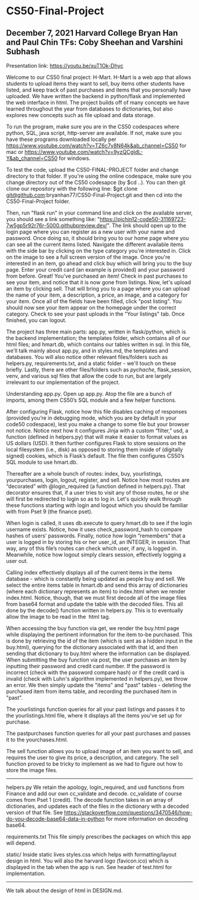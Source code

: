 # CS50-Final-Project 
December 7, 2021
Harvard College
Bryan Han and Paul Chin
TFs: Coby Sheehan and Varshini Subhash
----------------------------------------

Presentation link: https://youtu.be/xuT1Ok-Dhyc

Welcome to our CS50 final project: H-Mart. H-Mart is a web app that allows students to upload items they want to sell, buy items other students have listed, and keep track of past purchases and items that you personally have uploaded. We have written the backend in python/flask and implemented the web interface in html. The project builds off of many concepts we have learned throughout the year from databases to dictionaries, but also explores new concepts such as file upload and data storage. 

To run the program, make sure you are in the CS50 codespaces where python, SQL, java script, http-server are available. If not, make sure you have these programs downloaded locally per https://www.youtube.com/watch?v=TZ6c7y8N64k&ab_channel=CS50 for mac or https://www.youtube.com/watch?v=9yzQCgIdL-Y&ab_channel=CS50 for windows. 

To test the code, upload the CS50-FINAL-PROJECT folder and change directory to that folder. If you're using the online codespace, make sure you change directory out of the CS50 codesapce (by $cd ..). You can then git clone our repository with the following line: $git clone git@github.com:bryanhan77/CS50-Final-Project.git and then cd into the CS50-Final-Project folder.

Then, run "flask run" in your command line and click on the available server, you should see a link something like: "https://pjchin12-code50-31169723-7w5gp5r92r76r-5000.githubpreview.dev/". The link should open up to the login page where you can register as a new user with your name and password. 
Once doing so, it should bring you to our home page where you can see all the current items listed. Navigate the different available items with the side bar by clicking on the type category you're interested in. Click on the image to see a full screen version of the image. Once you're interested in an item, go ahead and click buy which will bring you to the buy page. Enter your credit card (an example is provided) and your password from before. Great! You've purchased an item! Check in past purchases to see your item, and notice that it is now gone from listings. Now, let's upload an item by clicking sell. That will bring you to a page where you can upload the name of your item, a description, a price, an image, and a category for your item. Once all of the fields have been filled, click "post listing". You should now see your item appear on the homepage under the correct category. Check to see your past uploads in the "Your listings" tab. Once finished, you can logout. 

The project has three main parts: app.py, written in flask/python, which is the backend implementation; the templates folder, which contains all of our html files; and hmart.db, which contains our tables written in sql. In this file, we'll talk mainly about app.py, and in styles.md, the templates and databases. You will also notice other relevant files/folders such as helpers.py, requirements.txt, and a static folder - we'll touch on these briefly. Lastly, there are other files/folders such as _pychache_, flask_session, venv, and various sql files that allow the code to run, but are largely irrelevant to our implementation of the project. 

Understanding app.py. 
Open up app.py. Atop the file are a bunch of imports, among them CS50’s SQL module and a few helper functions. 

After configuring Flask, notice how this file disables caching of responses (provided you’re in debugging mode, which you are by default in your code50 codespace), lest you make a change to some file but your browser not notice. Notice next how it configures Jinja with a custom “filter,” usd, a function (defined in helpers.py) that will make it easier to format values as US dollars (USD). It then further configures Flask to store sessions on the local filesystem (i.e., disk) as opposed to storing them inside of (digitally signed) cookies, which is Flask’s default. The file then configures CS50’s SQL module to use hmart.db.

Thereafter are a whole bunch of routes: index, buy, yourlistings, yourpurchases, login, logout, register, and sell. Notice how most routes are “decorated” with @login_required (a function defined in helpers.py). That decorator ensures that, if a user tries to visit any of those routes, he or she will first be redirected to login so as to log in. Let's quickly walk through these functions starting with login and logout which you should be familiar with from Pset 9 (the finance pset). 

When login is called, it uses db.execute to query hmart.db to see if the login username exists. Notice, how it uses check_password_hash to compare hashes of users’ passwords. Finally, notice how login “remembers” that a user is logged in by storing his or her user_id, an INTEGER, in session. That way, any of this file’s routes can check which user, if any, is logged in. Meanwhile, notice how logout simply clears session, effectively logging a user out.

Calling index effectively displays all of the current items in the items database - which is constantly being updated as people buy and sell. We select the entire items table in hmart.db and send this array of dictionaries (where each dictionary represents an item) to index.html when we render index.html. Notice, though, that we must first decode all of the image files from base64 format and update the table with the decoded files. This all done by the decode() function written in helpers.py. This is to eventually allow the image to be read in the <img> html tag. 

When accessing the buy function via get, we render the buy.html page while displaying the pertinent information for the item to-be purchased. This is done by retrieving the id of the item (which is sent as a hidden input in the buy.html), querying for the dictionary associated with that id, and then sending that dictionary to buy.html where the information can be displayed.
When submitting the buy function via post, the user purchases an item by inputting their password and credit card number. If the password is incorrect (check with the password compare hash) or if the credit card is invalid (check with Luhn's algorithm implemented in helpers.py), we throw an error. We then simply update the "items" and "past" tables - deleting the purchased item from items table, and recording the purchased item in "past". 

The yourlistings function queries for all your past listings and passes it to the yourlistings.html file, where it displays all the items you've set up for purchase.

The pastpurchases function queries for all your past purchases and passes it to the yourchases.html. 

The sell function allows you to upload image of an item you want to sell, and requires the user to give its price, a description, and category. The sell function proved to be tricky to implement as we had to figure out how to store the image files. 

------

helpers.py
We retain the apology, login_required, and usd functions from Finance and add our own cc_validate and decode. cc_validate of course comes from Pset 1 (credit). The decode function takes in an array of dictionaries, and updates each of the files in the dictionary with a decoded version of that file. See https://stackoverflow.com/questions/3470546/how-do-you-decode-base64-data-in-python for more information on decoding base64.

requirements.txt
This file simply prescribes the packages on which this app will depend.

static/
Inside static lives styles.css which helps with formatting/layout design in html. You will also the harvard logo (favicon.ico) which is displayed in the tab when the app is run. See header of test.html for implementation.  

---

We talk about the design of html in DESIGN.md. 